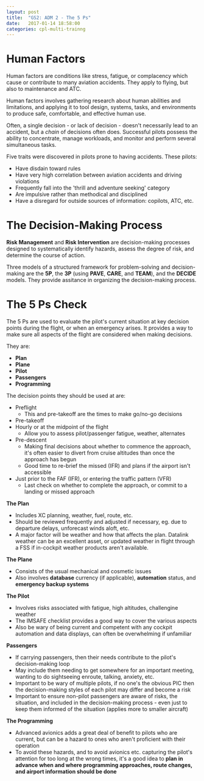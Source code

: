 ```yaml
---
layout: post
title:  "GS2: ADM 2 - The 5 Ps"
date:   2017-01-14 18:58:00
categories: cpl-multi-trainng
---
```


# Human Factors

Human factors are conditions like stress, fatigue, or complacency which cause
or contribute to many aviation accidents. They apply to flying, but also to
maintenance and ATC.

Human factors involves gathering research about human abilities and limitations,
and applying it to tool design, systems, tasks, and environments to produce
safe, comfortable, and effective human use.

Often, a single decision - or lack of decision - doesn't necessarily lead to
an accident, but a *chain* of decisions often does. Successful pilots possess
the ability to concentrate, manage workloads, and monitor and perform several
simultaneous tasks.

Five traits were discovered in pilots prone to having accidents. These pilots:

 * Have disdain toward rules
 * Have very high correlation between aviation accidents and driving violations
 * Frequently fall into the 'thrill and adventure seeking' category
 * Are impulsive rather than methodical and disciplined
 * Have a disregard for outside sources of information: copilots, ATC, etc.

# The Decision-Making Process

**Risk Management** and **Risk Intervention** are decision-making processes
designed to systematically identify hazards, assess the degree of risk, and
determine the course of action.

Three models of a structured framework for problem-solving and decision-making
are the **5P**, the **3P** (using **PAVE**, **CARE**, and **TEAM**), and the
**DECIDE** models. They provide assitance in organizing the decision-making
process.

# The 5 Ps Check

The 5 Ps are used to evaluate the pilot's current situation at key decision
points during the flight, or when an emergency arises. It provides a way to
make sure all aspects of the flight are considered when making decisions.

They are:

 * **Plan**
 * **Plane**
 * **Pilot**
 * **Passengers**
 * **Programming**

The decision points they should be used at are:

 * Preflight
    * This and pre-takeoff are the times to make go/no-go decisions
 * Pre-takeoff
 * Hourly or at the midpoint of the flight
    * Allow you to assess pilot/passenger fatigue, weather, alternates
 * Pre-descent
    * Making final decisions about whether to commence the approach, it's
      often easier to divert from cruise altitudes than once the approach
      has begun
    * Good time to re-brief the missed (IFR) and plans if the airport isn't
      accessible
 * Just prior to the FAF (IFR), or entering the traffic pattern (VFR)
    * Last check on whether to complete the approach, or commit to a landing
      or missed approach

**The Plan**

 * Includes XC planning, weather, fuel, route, etc.
 * Should be reviewed frequently and adjusted if necessary, eg. due to
   departure delays, unforecast winds aloft, etc.
 * A major factor will be weather and how that affects the plan. Datalink
   weather can be an excellent asset, or updated weather in flight through
   a FSS if in-cockpit weather products aren't available.

**The Plane**

 * Consists of the usual mechanical and cosmetic issues
 * Also involves **database** currency (if applicable), **automation**
   status, and **emergency backup systems**

**The Pilot**

 * Involves risks associated with fatigue, high altitudes, challengine weather
 * The IMSAFE checklist provides a good way to cover the various aspects
 * Also be wary of being current and competent with any cockpit automation
   and data displays, can often be overwhelming if unfamiliar

**Passengers**

 * If carrying passengers, then their needs contribute to the pilot's
   decision-making loop
 * May include them needing to get somewhere for an important meeting, wanting
   to do sightseeing enroute, talking, anxiety, etc.
 * Important to be wary of multiple pilots, if no one's the obvious PIC then the
   decision-making styles of each pilot may differ and become a risk
 * Important to ensure non-pilot passengers are aware of risks, the situation,
   and included in the decision-making process - even just to keep them informed
   of the situation (applies more to smaller aircraft)

**The Programming**

 * Advanced avionics adds a great deal of benefit to pilots who are current,
   but can be a hazard to ones who aren't proficient with their operation
 * To avoid these hazards, and to avoid avionics etc. capturing the pilot's
   attention for too long at the wrong times, it's a good idea to **plan in
   advance when and where programming approaches, route changes, and
   airport information should be done**
